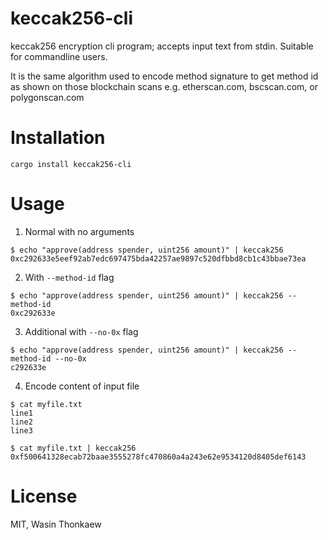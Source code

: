 # keccak256-cli
keccak256 encryption cli program; accepts input text from stdin. Suitable for commandline users.

It is the same algorithm used to encode method signature to get method id as shown
on those blockchain scans e.g. etherscan.com, bscscan.com, or polygonscan.com

# Installation

```
cargo install keccak256-cli
```

# Usage

1. Normal with no arguments

```
$ echo "approve(address spender, uint256 amount)" | keccak256
0xc292633e5eef92ab7edc697475bda42257ae9897c520dfbbd8cb1c43bbae73ea
```

2. With `--method-id` flag

```
$ echo "approve(address spender, uint256 amount)" | keccak256 --method-id
0xc292633e
```

3. Additional with `--no-0x` flag

```
$ echo "approve(address spender, uint256 amount)" | keccak256 --method-id --no-0x
c292633e
```

4. Encode content of input file

```
$ cat myfile.txt
line1
line2
line3

$ cat myfile.txt | keccak256
0xf500641328ecab72baae3555278fc470860a4a243e62e9534120d8405def6143
```

# License
MIT, Wasin Thonkaew
